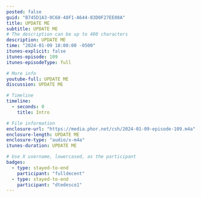 ```yaml
---
posted: false
guid: "B745D1A3-0C68-48F1-A644-83D0F27EE08A"
title: UPDATE ME
subtitle: UPDATE ME
# The description can be up to 400 characters
description: UPDATE ME 
time: "2024-01-09 18:00:00 -0500"
itunes-explicit: false
itunes-episode: 109
itunes-episodeType: full

# More info
youtube-full: UPDATE ME
discussion: UPDATE ME

# Timeline
timeline:
  - seconds: 0
    title: Intro

# File information
enclosure-url: "https://media.phor.net/csh/2024-01-09-episode-109.m4a"
enclosure-length: UPDATE ME
enclosure-type: "audio/x-m4a"
itunes-duration: UPDATE ME

# Use X username, lowercased, as the participant
badges:
  - type: stayed-to-end
    participant: "fulldecent"
  - type: stayed-to-end
    participant: "dtedesco1"
---
```


<!--end of quick notes-->

